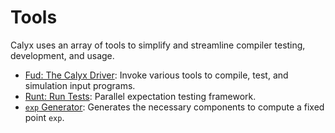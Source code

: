 # Tools

Calyx uses an array of tools to simplify and streamline compiler testing,
development, and usage.

- [Fud: The Calyx Driver](../running-calyx/fud): Invoke various tools to compile, test, and simulation input programs.
- [Runt: Run Tests](./runt.md): Parallel expectation testing framework.
- [`exp` Generator](./exp-generator.md): Generates the necessary components to compute a fixed point `exp`.
